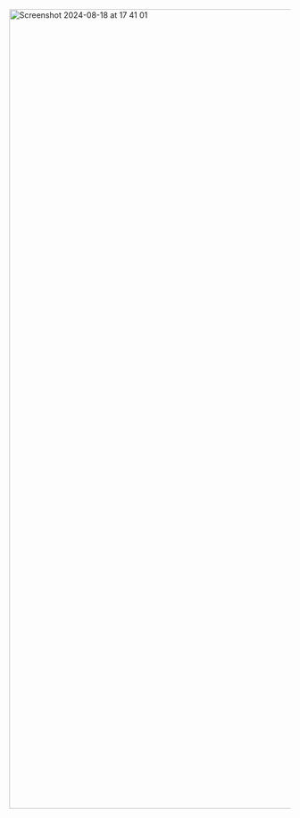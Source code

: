 <img width="1434" alt="Screenshot 2024-08-18 at 17 41 01" src="https://github.com/user-attachments/assets/742ed902-185b-44f4-9c00-7fb31b90708d">
